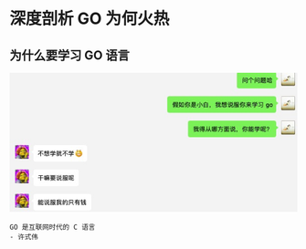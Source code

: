 # 深度剖析 GO 为何火热
## 为什么要学习 GO 语言
![](images/only_money_can_persuade_me.jpg)

```
GO 是互联网时代的 C 语言
- 许式伟 
```
